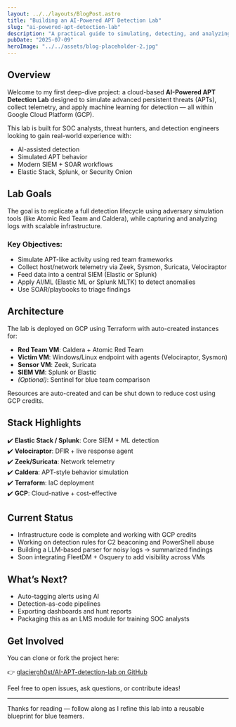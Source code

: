 ```yaml
---
layout: ../../layouts/BlogPost.astro
title: "Building an AI-Powered APT Detection Lab"
slug: "ai-powered-apt-detection-lab"
description: "A practical guide to simulating, detecting, and analyzing APT-like behaviour using AI-driven tooling, open source frameworks, and GCP."
pubDate: "2025-07-09"
heroImage: "../../assets/blog-placeholder-2.jpg"
---
```


## Overview

Welcome to my first deep-dive project: a cloud-based **AI-Powered APT Detection Lab** designed to simulate advanced persistent threats (APTs), collect telemetry, and apply machine learning for detection — all within Google Cloud Platform (GCP).

This lab is built for SOC analysts, threat hunters, and detection engineers looking to gain real-world experience with:
- AI-assisted detection
- Simulated APT behavior
- Modern SIEM + SOAR workflows
- Elastic Stack, Splunk, or Security Onion

## Lab Goals

The goal is to replicate a full detection lifecycle using adversary simulation tools (like Atomic Red Team and Caldera), while capturing and analyzing logs with scalable infrastructure.

### Key Objectives:
- Simulate APT-like activity using red team frameworks
- Collect host/network telemetry via Zeek, Sysmon, Suricata, Velociraptor
- Feed data into a central SIEM (Elastic or Splunk)
- Apply AI/ML (Elastic ML or Splunk MLTK) to detect anomalies
- Use SOAR/playbooks to triage findings

## Architecture

The lab is deployed on GCP using Terraform with auto-created instances for:
- **Red Team VM**: Caldera + Atomic Red Team
- **Victim VM**: Windows/Linux endpoint with agents (Velociraptor, Sysmon)
- **Sensor VM**: Zeek, Suricata
- **SIEM VM**: Splunk or Elastic
- *(Optional)*: Sentinel for blue team comparison

Resources are auto-created and can be shut down to reduce cost using GCP credits.

## Stack Highlights

✔️ **Elastic Stack / Splunk**: Core SIEM + ML detection \
✔️ **Velociraptor**: DFIR + live response agent \
✔️ **Zeek/Suricata**: Network telemetry \
✔️ **Caldera**: APT-style behavior simulation \
✔️ **Terraform**: IaC deployment\
✔️ **GCP**: Cloud-native + cost-effective

## Current Status

- Infrastructure code is complete and working with GCP credits
- Working on detection rules for C2 beaconing and PowerShell abuse
- Building a LLM-based parser for noisy logs → summarized findings
- Soon integrating FleetDM + Osquery to add visibility across VMs

## What’s Next?

- Auto-tagging alerts using AI
- Detection-as-code pipelines
- Exporting dashboards and hunt reports
- Packaging this as an LMS module for training SOC analysts

## Get Involved

You can clone or fork the project here:

👉 [glaciergh0st/AI-APT-detection-lab on GitHub](https://github.com/glaciergh0st/AI-APT-detection-lab)

Feel free to open issues, ask questions, or contribute ideas!

---

Thanks for reading — follow along as I refine this lab into a reusable blueprint for blue teamers.

